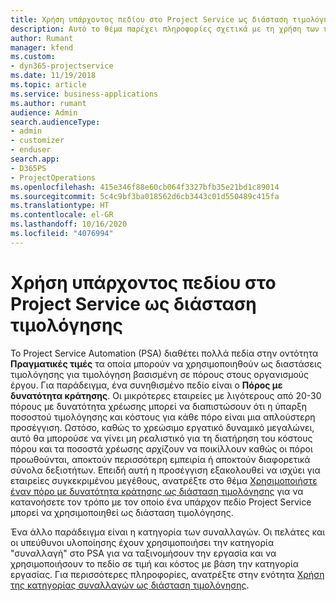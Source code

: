 ```yaml
---
title: Χρήση υπάρχοντος πεδίου στο Project Service ως διάσταση τιμολόγησης
description: Αυτό το θέμα παρέχει πληροφορίες σχετικά με τη χρήση των υπαρχόντων πεδίων Project Service ως διαστάσεις τιμολόγησης.
author: Rumant
manager: kfend
ms.custom:
- dyn365-projectservice
ms.date: 11/19/2018
ms.topic: article
ms.service: business-applications
ms.author: rumant
audience: Admin
search.audienceType:
- admin
- customizer
- enduser
search.app:
- D365PS
- ProjectOperations
ms.openlocfilehash: 415e346f88e60cb064f3327bfb35e21bd1c89014
ms.sourcegitcommit: 5c4c9bf3ba018562d6cb3443c01d550489c415fa
ms.translationtype: HT
ms.contentlocale: el-GR
ms.lasthandoff: 10/16/2020
ms.locfileid: "4076994"
---
```

# <a name="use-an-existing-field-in-project-service-as-a-pricing-dimension"></a>Χρήση υπάρχοντος πεδίου στο Project Service ως διάσταση τιμολόγησης

Το Project Service Automation (PSA) διαθέτει πολλά πεδία στην οντότητα **Πραγματικές τιμές** τα οποία μπορούν να χρησιμοποιηθούν ως διαστάσεις τιμολόγησης για τιμολόγηση βασισμένη σε πόρους στους οργανισμούς έργου. Για παράδειγμα, ένα συνηθισμένο πεδίο είναι ο **Πόρος με δυνατότητα κράτησης**. Οι μικρότερες εταιρείες με λιγότερους από 20-30 πόρους με δυνατότητα χρέωσης μπορεί να διαπιστώσουν ότι η ύπαρξη ποσοστού τιμολόγησης και κόστους για κάθε πόρο είναι μια απλούστερη προσέγγιση. Ωστόσο, καθώς το χρεώσιμο εργατικό δυναμικό μεγαλώνει, αυτό θα μπορούσε να γίνει μη ρεαλιστικό για τη διατήρηση του κόστους πόρου και τα ποσοστά χρέωσης αρχίζουν να ποικίλλουν καθώς οι πόροι προωθούνται, αποκτούν περισσότερη εμπειρία ή αποκτούν διαφορετικά σύνολα δεξιοτήτων. Επειδή αυτή η προσέγγιση εξακολουθεί να ισχύει για εταιρείες συγκεκριμένου μεγέθους, ανατρέξτε στο θέμα [Χρησιμοποιήστε έναν πόρο με δυνατότητα κράτησης ως διάσταση τιμολόγησης](bookable-resource-pricing-dimension.md) για να κατανοήσετε τον τρόπο με τον οποίο ένα υπάρχον πεδίο Project Service μπορεί να χρησιμοποιηθεί ως διάσταση τιμολόγησης.

Ένα άλλο παράδειγμα είναι η κατηγορία των συναλλαγών. Οι πελάτες και οι υπεύθυνοι υλοποίησης έχουν χρησιμοποιήσει την κατηγορία "συναλλαγή" στο PSA για να ταξινομήσουν την εργασία και να χρησιμοποιήσουν το πεδίο σε τιμή και κόστος με βάση την κατηγορία εργασίας. Για περισσότερες πληροφορίες, ανατρέξτε στην ενότητα [Χρήση της κατηγορίας συναλλαγών ως διάσταση τιμολόγησης](transaction-category-pricing-dimension.md).
